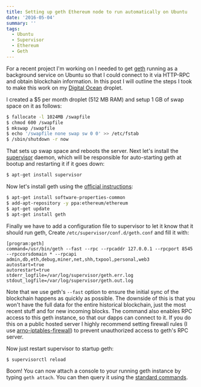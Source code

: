 ```yaml
---
title: Setting up geth Ethereum node to run automatically on Ubuntu
date: '2016-05-04'
summary: ''
tags:
  - Ubuntu
  - Supervisor
  - Ethereum
  - Geth
---
```

For a recent project I'm working on I needed to get [geth](https://github.com/ethereum/go-ethereum) running as a background service on Ubuntu so that I could connect to it via HTTP-RPC and obtain blockchain information. In this post I will outline the steps I took to make this work on my [Digital Ocean](https://m.do.co/c/98d0e3d7eb67) droplet.

I created a $5 per month droplet (512 MB RAM) and setup 1 GB of swap space on it as follows:

```bash  
$ fallocate -l 1024MB /swapfile  
$ chmod 600 /swapfile  
$ mkswap /swapfile  
$ echo '/swapfile none swap sw 0 0' >> /etc/fstab  
$ /sbin/shutdown -r now  
```

That sets up swap space and reboots the server. Next let's install the [supervisor](http://supervisord.org) daemon, which will be responsible for auto-starting geth at bootup and restarting it if it goes down:

```bash  
$ apt-get install supervisor  
```

Now let's install geth using the [official instructions](https://github.com/ethereum/go-ethereum/wiki/Installation-Instructions-for-Ubuntu):

```bash  
$ apt-get install software-properties-common  
$ add-apt-repository -y ppa:ethereum/ethereum  
$ apt-get update  
$ apt-get install geth  
```

Finally we have to add a configuration file to supervisor to let it know that it should run geth, Create `/etc/supervisor/conf.d/geth.conf` and fill it with:

```
[program:geth]
command=/usr/bin/geth --fast --rpc --rpcaddr 127.0.0.1 --rpcport 8545 --rpccorsdomain * --rpcapi admin,db,eth,debug,miner,net,shh,txpool,personal,web3
autostart=true  
autorestart=true  
stderr_logfile=/var/log/supervisor/geth.err.log  
stdout_logfile=/var/log/supervisor/geth.out.log  
```

Note that we use geth's `--fast` option to ensure the initial sync of the blockchain happens as quickly as possible. The downside of this is that you won't have the full data for the entire historical blockchain, just the most recent stuff and for new incoming blocks. The command also enables RPC access to this geth instance, so that our dapps can connect to it. If you do this on a public hosted server I highly recommend setting firewall rules (I use [arno-iptables-firewall](http://manpages.ubuntu.com/manpages/trusty/man8/arno-iptables-firewall.8.html)) to prevent unauthorized access to geth's RPC server.

Now just restart supervisor to startup geth:

```bash  
$ supervisorctl reload  
```

Boom! You can now attach a console to your running geth instance by typing `geth attach`. You can then query it using the [standard commands](https://github.com/ethereum/go-ethereum/wiki/JavaScript-Console).

